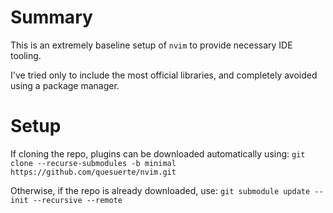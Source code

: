 # Summary
This is an extremely baseline setup of `nvim` to provide necessary IDE tooling.

I've tried only to include the most official libraries, and completely avoided using a package manager.

# Setup
If cloning the repo, plugins can be downloaded automatically using:
`git clone --recurse-submodules -b minimal https://github.com/quesuerte/nvim.git`

Otherwise, if the repo is already downloaded, use:
`git submodule update --init --recursive --remote`
